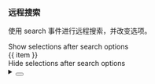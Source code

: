 ### 远程搜索

使用 <yc-tag>search</yc-tag> 事件进行远程搜索，并改变选项。

<div class="cell-demo vp-raw">
  <yc-space
    direction="vertical"
    size="large">
    <div>Show selections after search options</div>
    <yc-select
      :style="{ width: '320px' }"
      :loading="loading"
      placeholder="Please select ..."
      multiple
      @search="handleSearch"
      :filter-option="false">
      <yc-option
        v-for="item of options"
        :value="item"
        >{{ item }}</yc-option
      >
    </yc-select>
    <div>Hide selections after search options</div>
    <yc-select
      :options="options"
      :style="{ width: '320px' }"
      :loading="loading"
      placeholder="Please select ..."
      multiple
      @search="handleSearch"
      :filter-option="false"
      :show-extryc-options="false" />
  </yc-space>
</div>

<script setup>
import { ref } from 'vue';
const options = ref(['Option1', 'Option2', 'Option3']);
const loading = ref(false);
const handleSearch = (value) => {
  if (value) {
    loading.value = true;
    window.setTimeout(() => {
      options.value = [
        `${value}-Option1`,
        `${value}-Option2`,
        `${value}-Option3`,
      ];
      loading.value = false;
    }, 2000);
  } else {
    options.value = [];
  }
};
</script>
<details>
<summary>
 <button class="code-btn"  >
    <icon-code />
 </button>
</summary>

```vue
<template>
  <yc-space
    direction="vertical"
    size="large">
    <div>Show selections after search options</div>
    <yc-select
      :style="{ width: '320px' }"
      :loading="loading"
      placeholder="Please select ..."
      multiple
      @search="handleSearch"
      :filter-option="false">
      <yc-option
        v-for="item of options"
        :value="item"
        >{{ item }}</yc-option
      >
    </yc-select>
    <div>Hide selections after search options</div>
    <yc-select
      :options="options"
      :style="{ width: '320px' }"
      :loading="loading"
      placeholder="Please select ..."
      multiple
      @search="handleSearch"
      :filter-option="false"
      :show-extryc-options="false" />
  </yc-space>
</template>

<script setup>
import { ref } from 'vue';
const options = ref(['Option1', 'Option2', 'Option3']);
const loading = ref(false);
const handleSearch = (value) => {
  if (value) {
    loading.value = true;
    window.setTimeout(() => {
      options.value = [
        `${value}-Option1`,
        `${value}-Option2`,
        `${value}-Option3`,
      ];
      loading.value = false;
    }, 2000);
  } else {
    options.value = [];
  }
};
</script>
```

</details>
